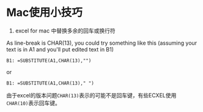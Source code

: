 # Mac使用小技巧


1. excel for mac 中替换多余的回车或换行符

As line-break is CHAR(13), you could try something like this (assuming your text is in A1 and you'll put edited text in B1)

    B1: =SUBSTITUTE(A1,CHAR(13),"")
or

    B1: =SUBSTITUTE(A1,CHAR(13)," ")
    
由于excel的版本问题`CHAR(13)`表示的可能不是回车键，有些ECXEL使用 `CHAR(10)`表示回车键。